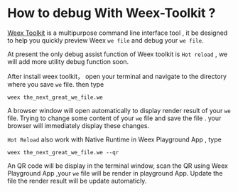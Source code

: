 # How to debug With Weex-Toolkit ?

[Weex Toolkit](../tools/cli.md) is a multipurpose command line interface
tool , it be designed to help you quickly preview Weex `we file` and debug
your `we file`.

At present the only debug assist function of Weex toolkit is `Hot reload` ,
we will add more utility debug function soon.

After install weex toolkit， open your terminal and navigate to the
directory where you save `we` file. then type

``` weex the_next_great_we_file.we ```

A browser window will open automatically to display render result of your
`we` file. Trying to change some content of your `we` file and save the file
.  your browser will immediately display these changes.


`Hot Reload` also work with Native Runtime in Weex Playground App , type

``` weex the_next_great_we_file.we --qr ```

An QR code will be display in the terminal window, scan the QR using Weex
Playground App ,your `we` file will be render in playground App. Update the
file the render result will be update automaticly.












